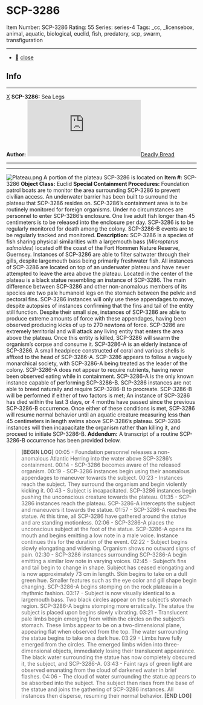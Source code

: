 # SCP-3286
Item Number: SCP-3286
Rating: 55
Series: series-4
Tags: _cc, _licensebox, animal, aquatic, biological, euclid, fish, predatory, scp, swarm, transfiguration

---

  * [](javascript:;)
[close](javascript:;)
## Info
* * *
[X](javascript:;)
**SCP-3286:** Sea Legs  
**Author:** [![Deadly Bread](https://www.wikidot.com/avatar.php?userid=3988532&amp;size=small&amp;timestamp=1720188646)](http://www.wikidot.com/user:info/deadly-bread)[Deadly Bread](http://www.wikidot.com/user:info/deadly-bread)
* * *
* * *

![Plateau.png](https://scp-wiki.wdfiles.com/local--files/scp-3286/Plateau.png)
A portion of the plateau SCP-3286 is located on
**Item #:** SCP-3286
**Object Class:** Euclid
**Special Containment Procedures:** Foundation patrol boats are to monitor the area surrounding SCP-3286 to prevent civilian access. An underwater barrier has been built to surround the plateau that SCP-3286 resides on. SCP-3286’s containment area is to be routinely monitored for foreign organisms. Under no circumstances are personnel to enter SCP-3286’s enclosure. One live adult fish longer than 45 centimeters is to be released into the enclosure per day. SCP-3286 is to be regularly monitored for death among the colony. SCP-3286-B events are to be regularly tracked and monitored.
**Description:** SCP-3286 is a species of fish sharing physical similarities with a largemouth bass (_Micropterus salmoides_) located off the coast of the Fort Hommen Nature Reserve, Guernsey. Instances of SCP-3286 are able to filter saltwater through their gills, despite largemouth bass being primarily freshwater fish. All instances of SCP-3286 are located on top of an underwater plateau and have never attempted to leave the area above the plateau. Located in the center of the plateau is a black statue resembling an instance of SCP-3286.
The main difference between SCP-3286 and other non-anomalous members of its species are two pale humanoid legs on the stomach between the pelvic and pectoral fins. SCP-3286 instances will only use these appendages to move, despite autopsies of instances confirming that the fins and tail of the entity still function. Despite their small size, instances of SCP-3286 are able to produce extreme amounts of force with these appendages, having been observed producing kicks of up to 270 newtons of force. SCP-3286 are extremely territorial and will attack any living entity that enters the area above the plateau. Once this entity is killed, SCP-3286 will swarm the organism’s corpse and consume it.
SCP-3286-A is an elderly instance of SCP-3286. A small headpiece constructed of coral and various shells is affixed to the head of SCP-3286-A. SCP-3286 appears to follow a vaguely monarchical society, with SCP-3286-A being treated as the leader of the colony. SCP-3286-A does not appear to require nutrients, having never been observed eating while in containment. SCP-3286-A is the only known instance capable of performing SCP-3286-B.
SCP-3286 instances are not able to breed naturally and require SCP-3286-B to procreate. SCP-3286-B will be performed if either of two factors is met; An instance of SCP-3286 has died within the last 3 days, or 4 months have passed since the previous SCP-3286-B occurrence. Once either of these conditions is met, SCP-3286 will resume normal behavior until an aquatic creature measuring less than 45 centimeters in length swims above SCP-3286’s plateau. SCP-3286 instances will then incapacitate the organism rather than killing it, and proceed to initiate SCP-3286-B.
**Addendum:** A transcript of a routine SCP-3286-B occurrence has been provided below.
> **[BEGIN LOG]**
> 00:05 - Foundation personnel releases a non-anomalous Atlantic Herring into the water above SCP-3286’s containment.
> 00:14 - SCP-3286 becomes aware of the released organism.
> 00:19 - SCP-3286 instances begin using their anomalous appendages to maneuver towards the subject.
> 00:23 - Instances reach the subject. They surround the organism and begin violently kicking it.
> 00:43 - Subject is incapacitated. SCP-3286 instances begin pushing the unconscious creature towards the plateau.
> 01:35 - SCP-3286 instances reach the plateau. SCP-3286-A intercepts the subject and maneuvers it towards the statue.
> 01:57 - SCP-3286-A reaches the statue. At this time, all SCP-3286 have gathered around the statue and are standing motionless.
> 02:06 - SCP-3286-A places the unconscious subject at the foot of the statue. SCP-3286-A opens its mouth and begins emitting a low note in a male voice. Instance continues this for the duration of the event.
> 02:22 - Subject begins slowly elongating and widening. Organism shows no outward signs of pain.
> 02:30 - SCP-3286 instances surrounding SCP-3286-A begin emitting a similar low note in varying voices.
> 02:45 - Subject’s fins and tail begin to change in shape. Subject has ceased elongating and is now approximately 73 cm in length. Skin begins to take on a dull green hue. Smaller features such as the eye color and gill shape begin changing. SCP-3286-A begins stomping on the rock plateau in a rhythmic fashion.
> 03:17 - Subject is now visually identical to a largemouth bass. Two black circles appear on the subject’s stomach region. SCP-3286-A begins stomping more erratically. The statue the subject is placed upon begins slowly vibrating.
> 03:21 - Translucent pale limbs begin emerging from within the circles on the subject’s stomach. These limbs appear to be on a two-dimensional plane, appearing flat when observed from the top. The water surrounding the statue begins to take on a dark hue.
> 03:29 - Limbs have fully emerged from the circles. The emerged limbs widen into three-dimensional objects, immediately losing their translucent appearance. The black water surrounding the statue has now completely obscured it, the subject, and SCP-3286-A.
> 03:43 - Faint rays of green light are observed emanating from the cloud of darkened water in brief flashes.
> 04:06 - The cloud of water surrounding the statue appears to be absorbed into the subject. The subject then rises from the base of the statue and joins the gathering of SCP-3286 instances. All instances then disperse, resuming their normal behavior.
> **[END LOG]**
